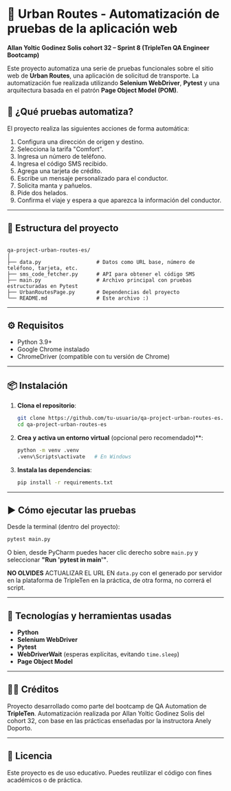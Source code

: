 # 🚕 Urban Routes - Automatización de pruebas de la aplicación web
**Allan Yoltic Godinez Solis cohort 32 – Sprint 8 (TripleTen QA Engineer Bootcamp)**

Este proyecto automatiza una serie de pruebas funcionales sobre el sitio web de **Urban Routes**, una aplicación de solicitud de transporte. La automatización fue realizada utilizando **Selenium WebDriver**, **Pytest** y una arquitectura basada en el patrón **Page Object Model (POM)**.

## 📌 ¿Qué pruebas automatiza?

El proyecto realiza las siguientes acciones de forma automática:

1. Configura una dirección de origen y destino.
2. Selecciona la tarifa "Comfort".
3. Ingresa un número de teléfono.
4. Ingresa el código SMS recibido.
5. Agrega una tarjeta de crédito.
6. Escribe un mensaje personalizado para el conductor.
7. Solicita manta y pañuelos.
8. Pide dos helados.
9. Confirma el viaje y espera a que aparezca la información del conductor.

---

## 🧩 Estructura del proyecto

```

qa-project-urban-routes-es/
│
├── data.py                  # Datos como URL base, número de teléfono, tarjeta, etc.
├── sms_code_fetcher.py      # API para obtener el código SMS
├── main.py                  # Archivo principal con pruebas estructuradas en Pytest
├── UrbanRoutesPage.py       # Dependencias del proyecto
└── README.md                # Este archivo :)

````

---

## ⚙️ Requisitos

- Python 3.9+
- Google Chrome instalado
- ChromeDriver (compatible con tu versión de Chrome)

---

## 📦 Instalación

1. **Clona el repositorio**:
   ```bash
   git clone https://github.com/tu-usuario/qa-project-urban-routes-es.git
   cd qa-project-urban-routes-es
   ```

2. **Crea y activa un entorno virtual** (opcional pero recomendado)**:

   ```bash
   python -m venv .venv
   .venv\Scripts\activate   # En Windows
   ```

3. **Instala las dependencias**:

   ```bash
   pip install -r requirements.txt
   ```

---

## ▶️ Cómo ejecutar las pruebas

Desde la terminal (dentro del proyecto):

```bash
pytest main.py
```

O bien, desde PyCharm puedes hacer clic derecho sobre `main.py` y seleccionar **"Run 'pytest in main'"**.

**NO OLVIDES** ACTUALIZAR EL URL EN `data.py` con el generado por servidor en la plataforma de TripleTen en la práctica, de otra forma, no correrá el script.

---

## 🧪 Tecnologías y herramientas usadas

* **Python**
* **Selenium WebDriver**
* **Pytest**
* **WebDriverWait** (esperas explícitas, evitando `time.sleep`)
* **Page Object Model**

---

## 🙋‍♂️ Créditos

Proyecto desarrollado como parte del bootcamp de QA Automation de **TripleTen**.
Automatización realizada por Allan Yoltic Godinez Solis del cohort 32, con base en las prácticas enseñadas por la instructora Anely Doporto.

---

## 📄 Licencia

Este proyecto es de uso educativo. Puedes reutilizar el código con fines académicos o de práctica.
